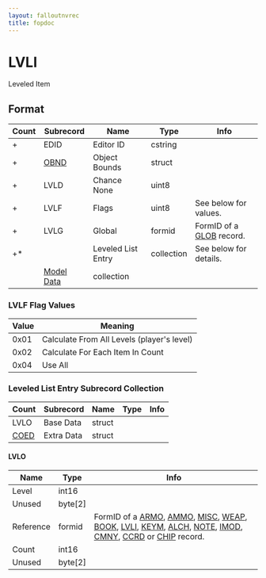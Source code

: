 ```yaml
---
layout: falloutnvrec
title: fopdoc
---
```

LVLI
====

Leveled Item

## Format

Count | Subrecord | Name | Type | Info
------|-------|------|------|-----
+ | EDID | Editor ID | cstring |
+ | [OBND](Subrecords/OBND.html) | Object Bounds | struct |
+ | LVLD | Chance None | uint8 |
+ | LVLF | Flags | uint8 | See below for values.
+ | LVLG | Global | formid | FormID of a [GLOB](GLOB.html) record.
+* | | Leveled List Entry | collection | See below for details.
 | | [Model Data](Subrecords/Model.html) | collection |

### LVLF Flag Values

Value | Meaning
------|--------
0x01 | Calculate From All Levels (player's level)
0x02 | Calculate For Each Item In Count
0x04 | Use All

### Leveled List Entry Subrecord Collection

Count | Subrecord | Name | Type | Info
------|-------|------|------|-----
 | LVLO | Base Data | struct |
 | [COED](Subrecords/COED.html) | Extra Data | struct |

#### LVLO

Name | Type | Info
-----|------|-----
Level | int16 |
Unused | byte[2] |
Reference | formid | FormID of a [ARMO](ARMO.html), [AMMO](AMMO.html), [MISC](MISC.html), [WEAP](WEAP.html), [BOOK](BOOK.html), [LVLI](LVLI.html), [KEYM](KEYM.html), [ALCH](ALCH.html), [NOTE](NOTE.html), [IMOD](IMOD.html), [CMNY](CMNY.html), [CCRD](CCRD.html) or [CHIP](CHIP.html) record.
Count | int16 |
Unused | byte[2] |

